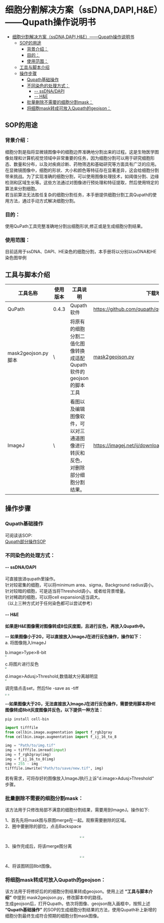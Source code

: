 # 细胞分割解决方案（ssDNA,DAPI,H&E）——Qupath操作说明书

- [细胞分割解决方案（ssDNA,DAPI,H\&E）——Qupath操作说明书](#细胞分割解决方案ssdnadapihequpath操作说明书)
  - [SOP的用途](#sop的用途)
    - [背景介绍：](#背景介绍)
    - [目的：](#目的)
    - [使用范围：](#使用范围)
  - [工具与脚本介绍](#工具与脚本介绍)
  - [操作步骤](#操作步骤)
    - [Qupath基础操作](#qupath基础操作)
    - [不同染色的处理方式：](#不同染色的处理方式)
      - [-- ssDNA/DAPI](#---ssdnadapi)
      - [-- H\&E](#---he)
    - [批量删除不需要的细胞分割mask：](#批量删除不需要的细胞分割mask)
    - [将细胞mask转成可放入Qupath的geojson：](#将细胞mask转成可放入qupath的geojson)

## SOP的用途
### 背景介绍：
细胞分割是指将显微镜图像中的细胞边界准确地分割出来的过程。这是生物医学图像处理和计算机视觉领域中非常重要的任务，因为细胞分割可以用于研究细胞形态、数量和分布，以及对疾病诊断、药物筛选和基础研究等方面具有广泛的应用。<br>
在显微镜图像中，细胞的形状、大小和颜色等特征存在显著差异，这会给细胞分割带来挑战。为了实现准确的细胞分割，可以使用图像处理技术，如阈值分割、边缘检测和区域生长等。这些方法通过对图像进行预处理和特征提取，然后使用特定的算法来分割细胞。<br>
若当前算法无法胜任复杂的细胞分割任务，本手册提供细胞分割工具Qupath的使用方法，通过手动方式解决细胞分割。<br>
### 目的：
使用QuPath工具完整准确地分割出细胞形状,修正或是生成细胞分割结果。 <br>

### 使用范围：
目前适用于ssDNA、DAPI、HE染色的细胞分割，本手册将以分别以ssDNA和HE染色图举例 <br>

## 工具与脚本介绍
| 工具名称            | 使用版本  | 工具说明                                    | 下载地址     | 
|-----------------|-------|-----------------------------------------|----------|
| QuPath          | 0.4.3 | Qupath软件                                | https://github.com/qupath/qupath/releases/tag/v0.4.3 |
| mask2geojson.py脚本 | \     | 将原有的细胞分割二值化图像转换成适配Qupath软件的geojson的脚本工具 | [mask2geojson.py](/tutorials/mask2geojson.py)|
| ImageJ          | \     | 看图以及编辑图像软件，可以对三通道图像进行转灰和反色，对删除部分细胞分割结果。 |https://imagej.net/ij/download.html    |

## 操作步骤
### Qupath基础操作
可阅读该SOP:<br>
[Qupath部分操作SOP](2.Qupath部分操作SOP.md)

### 不同染色的处理方式：

#### -- ssDNA/DAPI
可直接放进qupath里操作。<br>
针对较密集的细胞，可以将minimum area、sigma，Background radius调小。<br>
针对较暗的细胞，可是适当将Threshold调小。或者给背景增量。<br>
针对稀疏的细胞，可以将cell expansion适当调大。<br>
（以上三种方式对于任何染色都可以尝试参考）<br>


#### -- H&E
**如果是H&E图像需对图像转成8位灰度图，且进行反色，再放入Qupath中。<br>**

**-- 如果图像小于2G，可以直接放入ImageJ在进行反色操作，操作如下：<br>**
a. 将图像拖入ImageJ<br>

b.image>Type>8-bit<br>
<img src="../../../images/细胞分割解决方案/image2Type28-bit.png"  style="zoom: 33%;" />

c.将图片进行反色<br>
<img src="../../../images/细胞分割解决方案/将图片进行反色.png"  style="zoom: 33%;" />

d.image>Adusj>Threshold,数值越大分离越明显<br>
<img src="../../../images/细胞分割解决方案/imageAdusjtThreshold.png"  style="zoom: 33%;" />

调完值点击set，然后file -save as -tiff<br>
<img src="../../../images/细胞分割解决方案/调完值点击set.png"  style="zoom: 33%;" />
<img src="../../../images/细胞分割解决方案/调完值点击set2.png"  style="zoom: 33%;" />


**--如果图像大于2G，无法直接放入ImageJ在进行反色操作，需要使用脚本将HE图像转成8bit灰度图像并反色，以下提供一种方法：<br>**
```shell
pip install cell-bin
```

```python
import tifffile
from cellbin.image.augmentation import f_rgb2gray
from cellbin.image.augmentation import f_ij_16_to_8

img = "Path/to/img.tif"
img = tifffile.imread(input)
img = f_rgb2gray(img)
img = f_ij_16_to_8(img)
img = 255 - img
tifffile.imwrite("Path/to/save/new.tif", img)
```
若有需求，可将存好的图像放入ImageJ执行上诉”d.image>Adusj>Threshold“ 步骤。<br>



### 批量删除不需要的细胞分割mask：
该方法用于只修改局部不满意的细胞分割结果，需要用到ImageJ。操作如下:<br>

1、首先先将mask图与原图merge在一起。观察需要删除的区域。<br>
2、圈中要删除的部位，点击Backspace<br>
<center class="half">
<img src="../../../images/细胞分割解决方案/框选区域1.png"  style="zoom: 33%;" />
<img src="../../../images/细胞分割解决方案/框选区域2.png"  style="zoom: 33%;" />
</center>

3、操作完成后，将该merge图分离<br>
<center class="half">
<img src="../../../images/细胞分割解决方案/merge分离.png"  style="zoom: 33%;" />
<img src="../../../images/细胞分割解决方案/分离的样子.png"  style="zoom: 33%;" />
</center>

4、将该图转回8bit图像。

### 将细胞mask转成可放入Qupath的geojson：
该方法用于将修好后的的细胞分割结果转成geojson。使用上述 **“工具与脚本介绍”** 中提到 mask2geojson.py，修改脚本中的路径。<br>
生成geojson后，打开Qupath，依次将图像、geojson拖入画框中，按照上述 **“Qupath基础操作”** 的SOP的生成细胞分割结果的方法，使用Qupath补上新增的细胞分割最终生成符合预期的细胞分割mask图像。
